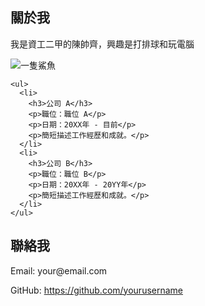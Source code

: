 <!DOCTYPE html>
<html lang="zh-Hant">
<head>
  <meta charset="UTF-8">
  <meta name="viewport" content="width=device-width, initial-scale=1.0">
  <title>你的名字 - 個人網頁</title>
  <link rel="stylesheet" href="styles.css">
</head>
<head>
  <style>
    body {
      background-image: url('https://plus.unsplash.com/premium_photo-1666273175617-e8d2834f4fc0?ixlib=rb-4.0.3&ixid=M3wxMjA3fDB8MHxzZWFyY2h8MXx8d2FsbHBhcGVyJTIwNGt8ZW58MHx8MHx8fDA%3D&w=1000&q=80');
      background-size: cover;
    }
  </style>
</head>
<body>
  <section id="about">
    <h2>關於我</h2>
    <p>我是資工二甲的陳帥齊，興趣是打排球和玩電腦</p>
    <div id="profile-picture">
      <img src="https://encrypted-tbn0.gstatic.com/images?q=tbn:ANd9GcRwmUCbsLN5vlcKur9CnBD_yBKbCu83OxA-nQ&usqp=CAU" alt="一隻鯊魚">
    </div>
  </section>

    <ul>
      <li>
        <h3>公司 A</h3>
        <p>職位：職位 A</p>
        <p>日期：20XX年 - 目前</p>
        <p>簡短描述工作經歷和成就。</p>
      </li>
      <li>
        <h3>公司 B</h3>
        <p>職位：職位 B</p>
        <p>日期：20XX年 - 20YY年</p>
        <p>簡短描述工作經歷和成就。</p>
      </li>
    </ul>
  </section>

  <section id="contact">
    <h2>聯絡我</h2>
    <p>Email: your@email.com</p>
    <p>GitHub: <a href="https://github.com/yourusername">https://github.com/yourusername</a></p>
  </section>
</body>
</html>
